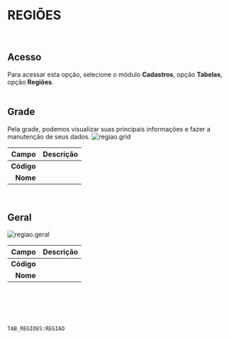# REGIÕES
<br>

## Acesso
Para acessar esta opção, selecione o módulo **Cadastros**, opção **Tabelas**, opção **Regiões**.
<br>
<br>

## Grade
Pela grade, podemos visualizar suas principais informações e fazer a manutenção de seus dados.
![regiao.grid](https://raw.githubusercontent.com/netforcews/docs-erp/master/cadastros/imagens/regiao.grid.png)

Campo | Descrição
--:|---
**Código** | 
**Nome** | 
<br>

## Geral
![regiao.geral](https://raw.githubusercontent.com/netforcews/docs-erp/master/cadastros/imagens/regiao.geral.png)

Campo | Descrição
--:|---
**Código** | 
**Nome** | 
<br>
<br>
<br>
<br>

```TAB_REGIOES:REGIAO```
